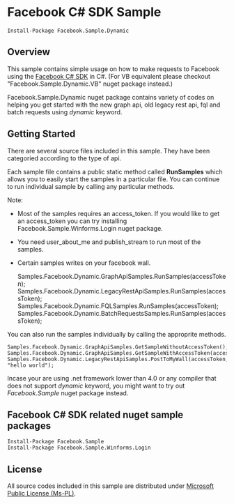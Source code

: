 # Facebook C# SDK Sample

    Install-Package Facebook.Sample.Dynamic

## Overview
This sample contains simple usage on how to make requests to Facebook 
using the [Facebook C# SDK](http://facebooksdk.codeplex.com) in C#.
(For VB equivalent please checkout "Facebook.Sample.Dynamic.VB" nuget package instead.)

Facebook.Sample.Dynamic nuget package contains variety of codes on helping you 
get started with the new graph api, old legacy rest api, fql and batch
requests using *dynamic* keyword.

## Getting Started
There are several source files included in this sample. They have been
categoried according to the type of api.

Each sample file contains a public static method called **RunSamples** 
which allows you to easily start the samples in a particular file. 
You can continue to run individual sample by calling any particular methods.

Note: 
* Most of the samples requires an access_token. If you would like to get
  an access_token you can try installing Facebook.Sample.Winforms.Login nuget
  package.
* You need user_about_me and publish_stream to run most of the samples.
* Certain samples writes on your facebook wall.

	Samples.Facebook.Dynamic.GraphApiSamples.RunSamples(accessToken);
	Samples.Facebook.Dynamic.LegacyRestApiSamples.RunSamples(accessToken);
	Samples.Facebook.Dynamic.FQLSamples.RunSamples(accessToken);
	Samples.Facebook.Dynamic.BatchRequestsSamples.RunSamples(accessToken);

You can also run the samples individually by calling the approprite methods.

	Samples.Facebook.Dynamic.GraphApiSamples.GetSampleWithoutAccessToken();
	Samples.Facebook.Dynamic.GraphApiSamples.GetSampleWithAccessToken(accessToken);
	Samples.Facebook.Dynamic.LegacyRestApiSamples.PostToMyWall(accessToken, "hello world");

Incase your are using .net framework lower than 4.0 or any compiler that does not support
*dynamic* keyword, you might want to try out *Facebook.Sample* nuget package instead.

## Facebook C# SDK related nuget sample packages

	Install-Package Facebook.Sample
	Install-Package Facebook.Sample.Winforms.Login

## License
All source codes included in this sample are distributed under 
[Microsoft Public License (Ms-PL)](http://facebooksdk.codeplex.com/license).